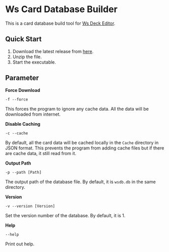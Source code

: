 # Ws Card Database Builder
This is a card database build tool for [Ws Deck Editor](https://gitlab.com/GroupAvalon/WsDeckEditor).

## Quick Start

1. Download the latest release from [here](https://gitlab.com/GroupAvalon/WsCardDatabaseBuilder/tags).
2. Unzip the file.
3. Start the executable.

## Parameter
**Force Download**
```
-f --force
```
This forces the program to ignore any cache data. All the data will be downloaded from internet.

**Disable Caching**
```
-c --cache
```
By default, all the card data will be cached locally in the `Cache` directory in JSON format. This prevents the program from adding cache files but if there are cache data, it still read from it.

**Output Path**
```
-p --path [Path]
```
The output path of the database file. By default, it is `wsdb.db` in the same directory.

**Version**
```
-v --version [Version]
```
Set the version number of the database. By default, it is 1.

**Help**
```
--help
```
Print out help.
